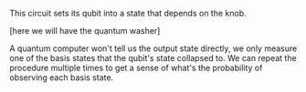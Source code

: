 <!--
.. title: Quantum state
.. slug: quantum-state
.. date: 2021-10-06 22:09:23 UTC+02:00
.. tags: 
.. category: 
.. link: 
.. description: 
.. type: text
-->

<!-- TEASER_END -->

This circuit sets its qubit into a state that depends on the knob.


<div id="washer"></div>
[here we will have the quantum washer]

<script src="/quantum-state.js">
</script>

A quantum computer won't tell us the output state directly, we only measure one of the basis states that the qubit's state collapsed to.
We can repeat the procedure multiple times to get a sense of what's the probability of observing each basis state.

